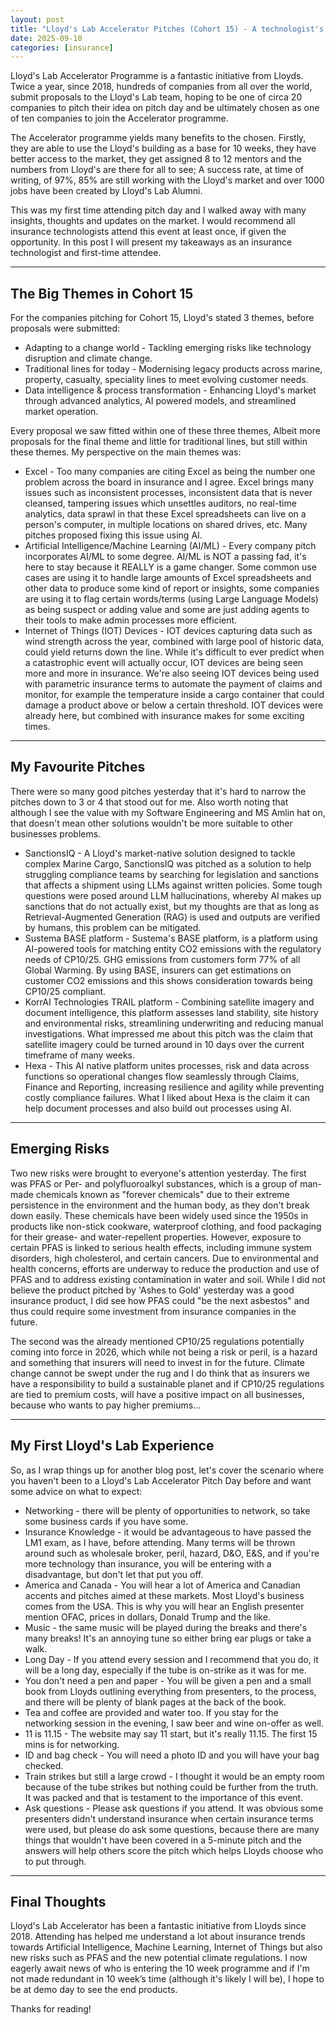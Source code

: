 ```yaml
---
layout: post
title: "Lloyd's Lab Accelerator Pitches (Cohort 15) - A technologist's view"
date: 2025-09-10
categories: [insurance]
---
```


Lloyd's Lab Accelerator Programme is a fantastic initiative from Lloyds. Twice a year, since 2018, hundreds of companies from all over the world, submit proposals to the Lloyd's Lab team, hoping to be one of circa 20 companies to pitch their idea on pitch day and be ultimately chosen as one of ten companies to join the Accelerator programme.

The Accelerator programme yields many benefits to the chosen. Firstly, they are able to use the Lloyd's building as a base for 10 weeks, they have better access to the market, they get assigned 8 to 12 mentors and the numbers from Lloyd's are there for all to see; A success rate, at time of writing, of 97%, 85% are still working with the Lloyd's market and over 1000 jobs have been created by Lloyd's Lab Alumni.

This was my first time attending pitch day and I walked away with many insights, thoughts and updates on the market. I would recommend all insurance technologists attend this event at least once, if given the opportunity. In this post I will present my takeaways as an insurance technologist and first-time attendee.

---

## The Big Themes in Cohort 15

For the companies pitching for Cohort 15, Lloyd's stated 3 themes, before proposals were submitted:

- Adapting to a change world - Tackling emerging risks like technology disruption and climate change.
- Traditional lines for today - Modernising legacy products across marine, property, casualty, speciality lines to meet evolving customer needs.
- Data intelligence & process transformation - Enhancing Lloyd's market through advanced analytics, AI powered models, and streamlined market operation.

Every proposal we saw fitted within one of these three themes, Albeit more proposals for the final theme and little for traditional lines, but still within these themes. My perspective on the main themes was:

- Excel - Too many companies are citing Excel as being the number one problem across the board in insurance and I agree. Excel brings many issues such as inconsistent processes, inconsistent data that is never cleansed, tampering issues which unsettles auditors, no real-time analytics, data sprawl in that these Excel spreadsheets can live on a person's computer, in multiple locations on shared drives, etc. Many pitches proposed fixing this issue using AI.
- Artificial Intelligence/Machine Learning (AI/ML) - Every company pitch incorporates AI/ML to some degree. AI/ML is NOT a passing fad, it's here to stay because it REALLY is a game changer. Some common use cases are using it to handle large amounts of Excel spreadsheets and other data to produce some kind of report or insights, some companies are using it to flag certain words/terms (using Large Language Models) as being suspect or adding value and some are just adding agents to their tools to make admin processes more efficient.
- Internet of Things (IOT) Devices - IOT devices capturing data such as wind strength across the year, combined with large pool of historic data, could yield returns down the line. While it's difficult to ever predict when a catastrophic event will actually occur, IOT devices are being seen more and more in insurance. We're also seeing IOT devices being used with parametric insurance terms to automate the payment of claims and monitor, for example the temperature inside a cargo container that could damage a product above or below a certain threshold. IOT devices were already here, but combined with insurance makes for some exciting times.

---

## My Favourite Pitches

There were so many good pitches yesterday that it's hard to narrow the pitches down to 3 or 4 that stood out for me. Also worth noting that although I see the value with my Software Engineering and MS Amlin hat on, that doesn't mean other solutions wouldn't be more suitable to other businesses problems.

- SanctionsIQ - A Lloyd's market-native solution designed to tackle complex Marine Cargo, SanctionsIQ was pitched as a solution to help struggling compliance teams by searching for legislation and sanctions that affects a shipment using LLMs against written policies. Some tough questions were posed around LLM hallucinations, whereby AI makes up sanctions that do not actually exist, but my thoughts are that as long as Retrieval-Augmented Generation (RAG) is used and outputs are verified by humans, this problem can be mitigated.
- Sustema BASE platform - Sustema's BASE platform, is a platform using AI-powered tools for matching entity CO2 emissions with the regulatory needs of CP10/25. GHG emissions from customers form 77% of all Global Warming. By using BASE, insurers can get estimations on customer CO2 emissions and this shows consideration towards being CP10/25 compliant.
- KorrAI Technologies TRAIL platform - Combining satellite imagery and document intelligence, this platform assesses land stability, site history and environmental risks, streamlining underwriting and reducing manual investigations. What impressed me about this pitch was the claim that satellite imagery could be turned around in 10 days over the current timeframe of many weeks.
- Hexa - This AI native platform unites processes, risk and data across functions so operational changes flow seamlessly through Claims, Finance and Reporting, increasing resilience and agility while preventing costly compliance failures. What I liked about Hexa is the claim it can help document processes and also build out processes using AI.

---

## Emerging Risks

Two new risks were brought to everyone's attention yesterday. The first was PFAS or Per- and polyfluoroalkyl substances, which is a group of man-made chemicals known as "forever chemicals" due to their extreme persistence in the environment and the human body, as they don't break down easily. These chemicals have been widely used since the 1950s in products like non-stick cookware, waterproof clothing, and food packaging for their grease- and water-repellent properties. However, exposure to certain PFAS is linked to serious health effects, including immune system disorders, high cholesterol, and certain cancers. Due to environmental and health concerns, efforts are underway to reduce the production and use of PFAS and to address existing contamination in water and soil. While I did not believe the product pitched by 'Ashes to Gold' yesterday was a good insurance product, I did see how PFAS could "be the next asbestos" and thus could require some investment from insurance companies in the future.

The second was the already mentioned CP10/25 regulations potentially coming into force in 2026, which while not being a risk or peril, is a hazard and something that insurers will need to invest in for the future. Climate change cannot be swept under the rug and I do think that as insurers we have a responsibility to build a sustainable planet and if CP10/25 regulations are tied to premium costs, will have a positive impact on all businesses, because who wants to pay higher premiums...

---

## My First Lloyd's Lab Experience

So, as I wrap things up for another blog post, let's cover the scenario where you haven't been to a Lloyd's Lab Accelerator Pitch Day before and want some advice on what to expect:

- Networking - there will be plenty of opportunities to network, so take some business cards if you have some.
- Insurance Knowledge - it would be advantageous to have passed the LM1 exam, as I have, before attending. Many terms will be thrown around such as wholesale broker, peril, hazard, D&O, E&S, and if you're more technology than insurance, you will be entering with a disadvantage, but don't let that put you off.
- America and Canada - You will hear a lot of America and Canadian accents and pitches aimed at these markets. Most Lloyd's business comes from the USA. This is why you will hear an English presenter mention OFAC, prices in dollars, Donald Trump and the like.
- Music - the same music will be played during the breaks and there's many breaks! It's an annoying tune so either bring ear plugs or take a walk.
- Long Day - If you attend every session and I recommend that you do, it will be a long day, especially if the tube is on-strike as it was for me.
- You don't need a pen and paper - You will be given a pen and a small book from Lloyds outlining everything from presenters, to the process, and there will be plenty of blank pages at the back of the book.
- Tea and coffee are provided and water too. If you stay for the networking session in the evening, I saw beer and wine on-offer as well.
- 11 is 11.15 - The website may say 11 start, but it's really 11.15. The first 15 mins is for networking.
- ID and bag check - You will need a photo ID and you will have your bag checked.
- Train strikes but still a large crowd - I thought it would be an empty room because of the tube strikes but nothing could be further from the truth. It was packed and that is testament to the importance of this event.
- Ask questions - Please ask questions if you attend. It was obvious some presenters didn't understand insurance when certain insurance terms were used, but please do ask some questions, because there are many things that wouldn't have been covered in a 5-minute pitch and the answers will help others score the pitch which helps Lloyds choose who to put through.

---

## Final Thoughts

Lloyd's Lab Accelerator has been a fantastic initiative from Lloyds since 2018. Attending has helped me understand a lot about insurance trends towards Artificial Intelligence, Machine Learning, Internet of Things but also new risks such as PFAS and the new potential climate regulations. I now eagerly await news of who is entering the 10 week programme and if I'm not made redundant in 10 week’s time (although it's likely I will be), I hope to be at demo day to see the end products.

Thanks for reading!
